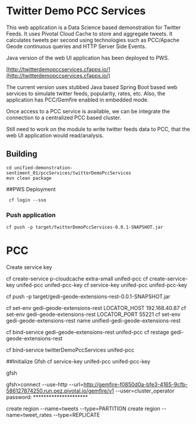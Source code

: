 # Twitter Demo PCC Services

This web application is a Data Science based demonstration for Twitter Feeds.
It uses Pivotal Cloud Cache to store and aggregate tweets.
It calculates tweets per second using technologies such
as  PCC/Apache Geode continuous queries and HTTP Server Side Events.


Java version of the web UI application has been deployed to PWS.

[http://twitterdemopccservices.cfapps.io/](http://twitterdemopccservices.cfapps.io/)

The current version uses stubbed Java based Spring Boot based web 
services to simulate twitter feeds, popularity, rates, etc.
Also, the application has PCC/Gemfire enabled in embedded mode.

Once access to a PCC service is available, we can be integrate the connection to 
a centralized PCC based cluster.

Still need to work on the module to write twitter feeds data to PCC, that the web 
UI application would read/analysis.

## Building

	cd unified-demonstration-sentiment_01/pccServices/twitterDemoPccServices
	mvn clean package

##PWS Deployment 

	 cf login --sso 
	 
### Push application
	 
	cf push -p target/twitterDemoPccServices-0.0.1-SNAPSHOT.jar


# PCC

Create service key 

cf create-service p-cloudcache extra-small unifed-pcc
cf create-service-key unifed-pcc unifed-pcc-key
cf service-key unifed-pcc unifed-pcc-key

cf push -p target/gedi-geode-extensions-rest-0.0.1-SNAPSHOT.jar

cf set-env gedi-geode-extensions-rest LOCATOR_HOST 192.168.40.87
cf set-env gedi-geode-extensions-rest LOCATOR_PORT 55221
cf set-env gedi-geode-extensions-rest name unified-gedi-geode-extensions-rest

cf bind-service gedi-geode-extensions-rest unifed-pcc
cf restage gedi-geode-extensions-rest


cf bind-service twitterDemoPccServices  unifed-pcc


##Initialize Gfsh
cf service-key unifed-pcc unifed-pcc-key

gfsh

gfsh>connect --use-http --url=http://gemfire-f0850d0a-bfe3-4165-9cfb-586127874250.run.pez.pivotal.io/gemfire/v1 --user=cluster_operator
password: *********************



 
create region --name=tweets --type=PARTITION
create region --name=tweet_rates --type=REPLICATE
